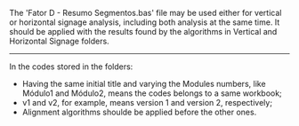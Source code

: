 The 'Fator D - Resumo Segmentos.bas' file may be used either for vertical or horizontal signage analysis, including both analysis at the same time. It should be applied with the results found by the algorithms in Vertical and Horizontal Signage folders.

---

In the codes stored in the folders:
  - Having the same initial title and varying the Modules numbers, like Módulo1 and Módulo2, means the codes belongs to a same workbook;
  - v1 and v2, for example, means version 1 and version 2, respectively;
  - Alignment algorithms shoulde be applied before the other ones.
  
